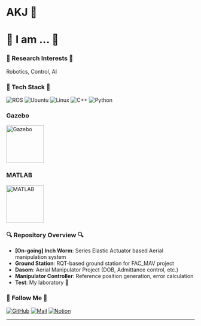 # AKJ 🌱

# 🤔 I am ... 🤔

### 🤖 Research Interests 🤖
Robotics, Control, AI

### 🌿 Tech Stack 🌿
![ROS](https://img.shields.io/badge/ROS-22314E?style=flat-square&logo=ros&logoColor=white)
![Ubuntu](https://img.shields.io/badge/Ubuntu-E95420?style=flat-square&logo=ubuntu&logoColor=white)
![Linux](https://img.shields.io/badge/Linux-FCC624?style=flat-square&logo=linux&logoColor=black)
![C++](https://img.shields.io/badge/C++-00599C?style=flat-square&logo=cplusplus&logoColor=white)
![Python](https://img.shields.io/badge/Python-3776AB?style=flat-square&logo=python&logoColor=white)
### Gazebo
<p>
  <img src="https://upload.wikimedia.org/wikipedia/commons/thumb/7/7e/Gazebo_logo.svg/120px-Gazebo_logo.svg.png" alt="Gazebo" width="100" style="margin-right: 10px;">
</p>

### MATLAB
<p>
  <img src="https://upload.wikimedia.org/wikipedia/commons/thumb/2/21/Matlab_Logo.png/120px-Matlab_Logo.png" alt="MATLAB" width="100" style="margin-right: 10px;">
</p>

### 🔍 Repository Overview 🔍
- **[On-going] Inch Worm**: Series Elastic Actuator based Aerial manipulation system
- **Ground Station**: RQT-based ground station for FAC_MAV project
- **Dasom**: Aerial Manipulator Project (DOB, Admittance control, etc.)
- **Manipulator Controller**: Reference position generation, error calculation
- **Test**: My laboratory 🍩

### 🛫 Follow Me 🛫
[![GitHub](https://img.shields.io/badge/GitHub-181717?style=flat-square&logo=github)](https://github.com/AKJ457)
[![Mail](https://img.shields.io/badge/Mail-D14836?style=flat-square&logo=gmail&logoColor=white)](mailto:example@example.com)
[![Notion](https://img.shields.io/badge/Notion-000000?style=flat-square&logo=notion&logoColor=white)](https://www.notion.so)

---

